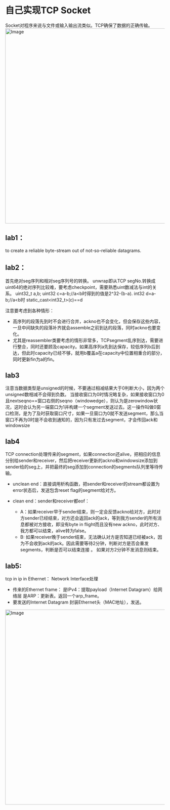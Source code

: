 # 自己实现TCP Socket

Socket对程序来说与文件或输入输出流类似。TCP确保了数据的正确传输。
<img width="617" alt="Image" src="https://user-images.githubusercontent.com/28896013/142985187-97b0d26f-332b-4f6f-9a60-b8b3cecf7ddf.png">

## lab1：
to create a reliable byte-stream out of not-so-reliable datagrams.
## lab2：
首先绝对seg序列和相对seg序列号的转换。
unwrap即从TCP segNo.转换成uint64的绝对序列比较难，要考虑checkpoint，需要熟悉uint数减法与int的关系。
uint32_t a,b;
uint32 c=a-b;//a<b时得到的值是2^32-(b-a).
int32 d=a-b;//a<b时 static_cast<int32_t>(c)==d

注意要考虑到各种情形：

* 高序列的段落先到时不会进行合并，ackno也不会变化，但会保存这些内容，一旦中间缺失的段落补齐就会assemble之前到达的段落，同时ackno也要变化。
* 尤其是reassembler类要考虑的情形非常多，TCPsegment乱序到达，需要进行整合，同时还要顾及capacity。如果高序列a先到达保存，较低序列b后到达，但此时capacity已经不够，就用b覆盖a在capacity中位置相重合的部分，同时更新fin为a的fin。

## lab3
注意当数据类型是unsigned的时候，不要通过相减结果大于0判断大小，因为两个unsigned数相减不会得到负数。
当接收窗口为0时情况略复杂，如果接收窗口为0且nextseqno==窗口右侧的seqno（windowedge），则认为是zerowindow状况，这时会认为另一端窗口为1并构建一个segment发送过去。这一操作叫做0窗口检测，是为了及时获取窗口尺寸，如果一旦窗口为0就不发送segment，那么当窗口不再为0时是不会收到通知的，因为只有发过去segment，才会传回ack和windowsize

## lab4
TCP connection处理传来的segment，如果connection还alive，把相应的信息分别给sender和receiver，然后把receiver更新的ackno和windowsize添加到sender给的seg上，并把最终的seg添加到connection的segments队列里等待传输。

* unclean end：直接调用析构函数，把sender和receiver的stream都设置为error状态后，发送包含reset flag的segment给对方。

* clean end：sender和receiver都eof：
  * A：如果receiver早于sender结束，则一定会反馈ackno给对方，此时对方sender已经结束，对方还会返回ack的ack，等到我方sender的所有消息都被对方接收，即没有byte in flight而且没有new ackno，此时对方、我方都可以结束，alive转为false。
  * B: 如果receiver晚于sender结束，无法确认对方是否知道已经被ack，因为不会收到ack的ack。因此需要等待2分钟，判断对方是否会重发segments，判断是否可以结束连接 。
    如果对方2分钟不发消息则结束。

## lab5:

tcp in ip in Ethernet： 
Network Interface处理
* 传来的Ethernet frame：
是IPv4：提取payload（Internet Datagram）给网络层
是ARP：更新表。返回一个arp_frame。
* 要发送的Internet Datagram
封装Ethernet头（MAC地址），发送。

<img width="617" alt="Image" src="https://user-images.githubusercontent.com/28896013/142985300-946d049d-c023-4579-a536-aa5747cf820a.png">

